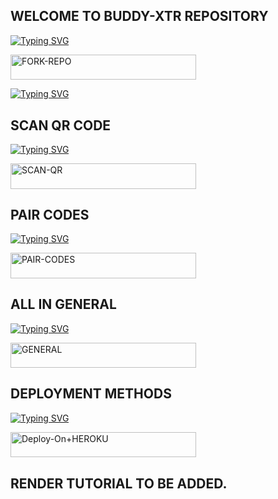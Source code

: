 

## WELCOME TO BUDDY-XTR REPOSITORY

  
[![Typing SVG](https://readme-typing-svg.herokuapp.com?font=Rockstar-ExtraBold&color=blue&lines=𝗙𝗢𝗥𝗞+𝗔𝗡𝗗+𝗦𝗧𝗔𝗥+𝗥𝗘𝗣𝗢)](https://git.io/typing-svg)
 

   
   <a href="https://github.com/carl24tech/Buddy-XTR/fork"><img title="FORK-REPO" src="https://img.shields.io/badge/FORK-REPO-h?color=magenta&style=for-the-badge&logo=audi" width="297" height="40.45"/></a></p>




[![Typing SVG](https://readme-typing-svg.herokuapp.com?font=Rockstar-ExtraBold&color=blue&lines=GET+SESSION+ID)](https://git.io/typing-svg)

## SCAN QR CODE

[![Typing SVG](https://readme-typing-svg.herokuapp.com?font=Rockstar-ExtraBold&color=red&lines=SCAN+WITH+EXTERNAL+CAMERA)](https://git.io/typing-svg)

  <a href="https://for-buddy.onrender.com/qr"><img title="SCAN-QR" src="https://img.shields.io/badge/SCAN-QR-h?color=blue&style=for-the-badge&logo=scania" width="297" height="40.45"/></a></p>


## PAIR CODES

[![Typing SVG](https://readme-typing-svg.herokuapp.com?font=Rockstar-ExtraBold&color=blue&lines=USE+YOUR+NUMBER)](https://git.io/typing-svg)

 <a href="https://for-buddy.onrender.com/pair"><img title="PAIR-CODES" src="https://img.shields.io/badge/PAIR-CODES-h?color=black&style=for-the-badge&logo=apple" width="297" height="40.45"/></a></p>


## ALL IN GENERAL
 
[![Typing SVG](https://readme-typing-svg.herokuapp.com?font=Rockstar-ExtraBold&color=blue&lines=ALL+OPTIONS)](https://git.io/typing-svg)

<a href="https://for-buddy.onrender.com/"><img title="GENERAL" src="https://img.shields.io/badge/GENERAL-h?color=black&style=for-the-badge&logo=samsung" width="297" height="40.45"/></a></p>



## DEPLOYMENT METHODS

[![Typing SVG](https://readme-typing-svg.herokuapp.com?font=Rockstar-ExtraBold&color=green&lines=DEPLOY+ON+HEROKU)](https://git.io/typing-svg)

 <a href="https://deploy-buddy-xtr.vercel.app/"><img title="Deploy-On+HEROKU" src="https://img.shields.io/badge/ON-HEROKU-h?color=purple&style=for-the-badge&logo=heroku" width="297" height="40.45"/></a></p>



## RENDER TUTORIAL TO BE ADDED.
